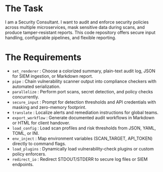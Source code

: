 # The Task

I am a Security Consultant. I want to audit and enforce security policies across multiple microservices, mask sensitive data during scans, and produce tamper-resistant reports. This code repository offers secure input handling, configurable pipelines, and flexible reporting.

# The Requirements

* `set_renderer`           : Choose a colorized summary, plain-text audit log, JSON for SIEM ingestion, or Markdown report.  
* `pipe`                   : Chain vulnerability scanner output into compliance checkers with automated serialization.  
* `parallelize`            : Perform port scans, secret detection, and policy checks concurrently.  
* `secure_input`           : Prompt for detection thresholds and API credentials with masking and zero-memory footprint.  
* `translate`              : Localize alerts and remediation instructions for global teams.  
* `export_workflow`        : Generate documented audit workflows in Markdown or HTML for client handover.  
* `load_config`            : Load scan profiles and risk thresholds from JSON, YAML, TOML, or INI.  
* `env_inject`             : Map environment variables (SCAN_TARGET, API_TOKEN) directly to command flags.  
* `load_plugins`           : Dynamically load vulnerability-check plugins or custom policy enforcers.  
* `redirect_io`            : Redirect STDOUT/STDERR to secure log files or SIEM endpoints.  
